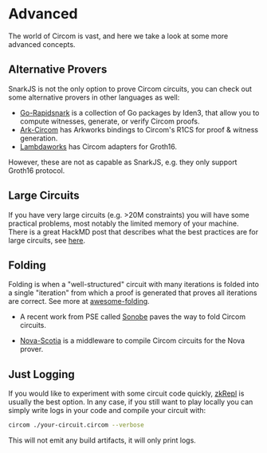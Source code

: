 # Advanced

The world of Circom is vast, and here we take a look at some more advanced concepts.

## Alternative Provers

SnarkJS is not the only option to prove Circom circuits, you can check out some alternative provers in other languages as well:

- [Go-Rapidsnark](https://github.com/iden3/go-rapidsnark/) is a collection of Go packages by Iden3, that allow you to compute witnesses, generate, or verify Circom proofs.
- [Ark-Circom](https://github.com/arkworks-rs/circom-compat) has Arkworks bindings to Circom's R1CS for proof & witness generation.
- [Lambdaworks](https://github.com/lambdaclass/lambdaworks) has Circom adapters for Groth16.

However, these are not as capable as SnarkJS, e.g. they only support Groth16 protocol.

## Large Circuits

If you have very large circuits (e.g. >20M constraints) you will have some practical problems, most notably the limited memory of your machine. There is a great HackMD post that describes what the best practices are for large circuits, see [here](https://hackmd.io/V-7Aal05Tiy-ozmzTGBYPA?view#Best-Practices-for-Large-Circuits).

## Folding

Folding is when a "well-structured" circuit with many iterations is folded into a single "iteration" from which a proof is generated that proves all iterations are correct. See more at [awesome-folding](https://github.com/lurk-lab/awesome-folding).

- A recent work from PSE called [Sonobe](https://github.com/privacy-scaling-explorations/sonobe) paves the way to fold Circom circuits.

- [Nova-Scotia](https://github.com/nalinbhardwaj/Nova-Scotia) is a middleware to compile Circom circuits for the Nova prover.

## Just Logging

If you would like to experiment with some circuit code quickly, [zkRepl](https://zkrepl.dev/) is usually the best option. In any case, if you still want to play locally you can simply write logs in your code and compile your circuit with:

```sh
circom ./your-circuit.circom --verbose
```

This will not emit any build artifacts, it will only print logs.
